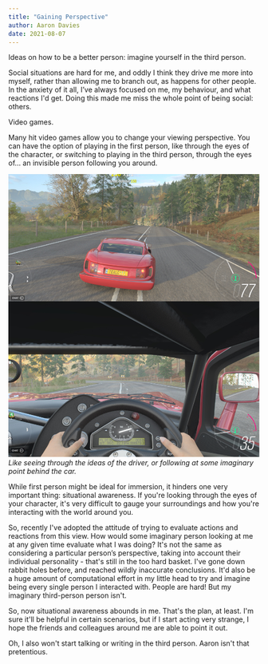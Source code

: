 ```yaml
---
title: "Gaining Perspective"
author: Aaron Davies
date: 2021-08-07 
---
```


Ideas on how to be a better person: imagine yourself in the third person.

Social situations are hard for me, and oddly I think they drive me more into myself, rather than allowing me to branch out, as happens for other people. In the anxiety of it all, I’ve always focused on me, my behaviour, and what reactions I'd get. Doing this made me miss the whole point of being social: others.

Video games.

Many hit video games allow you to change your viewing perspective. You can have the option of playing in the first person, like through the eyes of the character, or switching to playing in the third person, through the eyes of… an invisible person following you around.

[![Forza.](/media/images/blog/forza.jpg)](/media/images/blog/forza.jpg)
_Like seeing through the ideas of the driver, or following at some imaginary point behind the car._

While first person might be ideal for immersion, it hinders one very important thing: situational awareness. If you're looking through the eyes of your character, it's very difficult to gauge your surroundings and how you're interacting with the world around you.

So, recently I've adopted the attitude of trying to evaluate actions and reactions from this view. How would some imaginary person looking at me at any given time evaluate what I was doing? It's not the same as considering a particular person’s perspective, taking into account their individual personality - that's still in the too hard basket. I've gone down rabbit holes before, and reached wildly inaccurate conclusions. It'd also be a huge amount of computational effort in my little head to try and imagine being every single person I interacted with. People are hard! But my imaginary third-person person isn't.

So, now situational awareness abounds in me. That's the plan, at least. I'm sure it'll be helpful in certain scenarios, but if I start acting very strange, I hope the friends and colleagues around me are able to point it out.

Oh, I also won't start talking or writing in the third person. Aaron isn't that pretentious.
